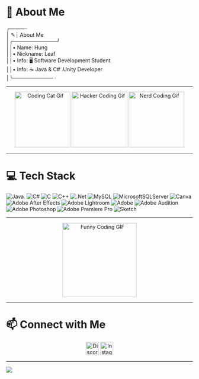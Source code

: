 # 💫 About Me
╭────┈ <br>│ ✎┊ About Me<br>│╭────────────╯<br>││• Name: Hung<br>││• Nickname: Leaf<br>││• Info: 🖥️ Software Development Student<br>││• Info: ☕ Java & C# .Unity Developer <br>│╰─────────── ·

---

<div align="center">
  <img src="https://c.tenor.com/T7Fr3yCy93cAAAAC/cat-computer.gif" height="150" alt="Coding Cat Gif" />
  <img src="https://c.tenor.com/vD2XMNWxlxsAAAAC/hacker-coding.gif" height="150" alt="Hacker Coding Gif" />
  <img src="https://c.tenor.com/Q4QYtfp4zrYAAAAC/coding-nerd.gif" height="150" alt="Nerd Coding Gif" />
</div>

---

# 💻 Tech Stack
![Java](https://img.shields.io/badge/java-%23ED8B00.svg?style=for-the-badge&logo=openjdk&logoColor=white). ![C#](https://img.shields.io/badge/c%23-%23239120.svg?style=for-the-badge&logo=csharp&logoColor=white) ![C](https://img.shields.io/badge/c-%2300599C.svg?style=for-the-badge&logo=c&logoColor=white) ![C++](https://img.shields.io/badge/c++-%2300599C.svg?style=for-the-badge&logo=c%2B%2B&logoColor=white) ![.Net](https://img.shields.io/badge/.NET-5C2D91?style=for-the-badge&logo=.net&logoColor=white)  ![MySQL](https://img.shields.io/badge/mysql-4479A1.svg?style=for-the-badge&logo=mysql&logoColor=white) ![MicrosoftSQLServer](https://img.shields.io/badge/Microsoft%20SQL%20Server-CC2927?style=for-the-badge&logo=microsoft%20sql%20server&logoColor=white) ![Canva](https://img.shields.io/badge/Canva-%2300C4CC.svg?style=for-the-badge&logo=Canva&logoColor=white) ![Adobe After Effects](https://img.shields.io/badge/Adobe%20After%20Effects-9999FF.svg?style=for-the-badge&logo=Adobe%20After%20Effects&logoColor=white) ![Adobe Lightroom](https://img.shields.io/badge/Adobe%20Lightroom-31A8FF.svg?style=for-the-badge&logo=Adobe%20Lightroom&logoColor=white) ![Adobe](https://img.shields.io/badge/adobe-%23FF0000.svg?style=for-the-badge&logo=adobe&logoColor=white) ![Adobe Audition](https://img.shields.io/badge/Adobe%20Audition-9999FF.svg?style=for-the-badge&logo=Adobe%20Audition&logoColor=white) ![Adobe Photoshop](https://img.shields.io/badge/adobe%20photoshop-%2331A8FF.svg?style=for-the-badge&logo=adobe%20photoshop&logoColor=white) ![Adobe Premiere Pro](https://img.shields.io/badge/Adobe%20Premiere%20Pro-9999FF.svg?style=for-the-badge&logo=Adobe%20Premiere%20Pro&logoColor=white) ![Sketch](https://img.shields.io/badge/Sketch-FFB387?style=for-the-badge&logo=sketch&logoColor=black)

---

<div align="center">
  <img src="https://media4.giphy.com/media/v1.Y2lkPTc5MGI3NjExN3k4cnJ1bG1ycGx4N3R4dGRnZXRudndpNndpMmJ0ZzE0OHJ5cmRnaiZlcD12MV9pbnRlcm5hbF9naWZfYnlfaWQmY3Q9Zw/KxbHmvL3MGcctzlfdX/giphy.webp" height="200" alt="Funny Coding GIF" />
</div>

---

# 📫 Connect with Me
<div align="center">
  <a href="https://discord.gg/VeAqPRkfF8"><img src="https://img.shields.io/static/v1?message=Discord&logo=discord&label=&color=7289DA&logoColor=white&labelColor=&style=for-the-badge" height="35" alt="Discord logo" /></a>
  <a href="https://www.instagram.com/leaf17._/"><img src="https://img.shields.io/static/v1?message=Instagram&logo=instagram&label=&color=E1306C&logoColor=white&labelColor=&style=for-the-badge" height="35" alt="Instagram logo" /></a>
</div>

---

[![](https://visitcount.itsvg.in/api?id=leaf17&icon=0&color=0)](https://visitcount.itsvg.in)

<!-- Proudly created with GPRM ( https://gprm.itsvg.in ) -->
